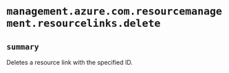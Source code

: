 # `management.azure.com.resourcemanagement.resourcelinks.delete`

## `summary`
Deletes a resource link with the specified ID.


